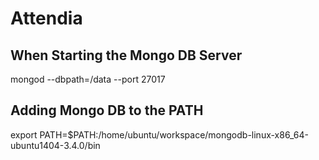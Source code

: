 # Attendia

## When Starting the Mongo DB Server
mongod --dbpath=/data --port 27017

## Adding Mongo DB to the PATH
export PATH=$PATH:/home/ubuntu/workspace/mongodb-linux-x86_64-ubuntu1404-3.4.0/bin
